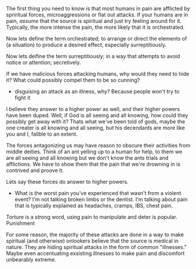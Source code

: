 The first thing you need to know is that most humans in pain are afflicted by spriritual forces, microaggressions or flat out attacks.  If your humans are in pain, _assume_ that the source is spiritual and just try feeling around for it.  Typically, the more intense the pain, the more likely that it is orchestrated.

Now lets define the term orchestrated; to arrange or direct the elements of (a situation) to produce a desired effect, especially surreptitiously.

Now lets deifine the term surreptitiously; in a way that attempts to avoid notice or attention; secretively.

If we have malicious forces attacking humans, why would they need to hide it?  What could possibly compel them to be so cunning? 


- disguising an attack as an illness, why? Because people won't try to fight it 

I believe they answer to a higher power as well, and their higher powers have been duped.  Well, if God is all seeing and all knowing, how could they possibly get away with it? Thats what we've been told of gods, maybe the one creater is all knowing and all seeing, but his decendants are more like you and I, falible to an extent. 

The forces antagonizing us may have reason to obscure their activities from middle deities.  Think of an ant yelling up to a human for help, to them we are all seeing and all knowing but we don't know the ants trials and afflictions. We have to show them that the pain that we're drowning in is contrived and proove it. 

Lets say these forces do answer to higher powers. 

- What is the worst pain you've experienced that wasn't from a violent event?  I'm not talking broken limbs or the dentist.  I'm talking about pain that is typically explained as headaches, cramps, IBS, chest pain. 


Torture is a strong word, using pain to manipulate and deter is popular. Punishment 

For some reason, the majority of these attacks are done in a way to make spiritual (and otherwise) onlookers believe that the source is medical in nature. They are hiding spiritual attacks in the form of common "illnesses."  Maybe even accentuating exsisting illnesses to make pain and discomfort unbearably extreme. 